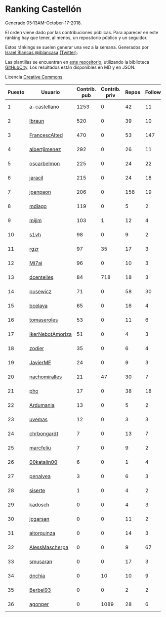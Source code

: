 # Ranking Castellón

Generado 05:13AM-October-17-2018.

El orden viene dado por las contribuciones públicas. Para aparecer en este ránking hay que tener, al menos, un repositorio público y un seguidor.

Estos ránkings se suelen generar una vez a la semana. Generados por [Israel Blancas @iblancasa](https://github.com/iblancasa/) [(Twitter)](https://twitter.com/iblancasa).

Las plantillas se encuentran en [este repositorio](https://github.com/iblancasa/GH-Spanish-Ranking), utilizando la biblioteca [GitHubCity](https://github.com/iblancasa/GitHubCity). Los resultados están disponibles en MD y en JSON.

Licencia [Creative Commons](https://creativecommons.org/licenses/by/4.0/).

| Puesto   |  Usuario  | Contrib. pub | Contrib. priv |Repos| Followers | Desde |  Avatar  |
|----------|-----------|--------------|---------------|-----|-----------|-------|----------|
|1|[a-castellano](https://github.com/a-castellano)|1253|0|42|11|2015-03-17|![a-castellano]()|
|2|[lbraun](https://github.com/lbraun)|520|0|39|10|2010-06-02|![lbraun]()|
|3|[FrancescAlted](https://github.com/FrancescAlted)|470|0|53|147|2010-06-25|![FrancescAlted]()|
|4|[albertjimenez](https://github.com/albertjimenez)|292|0|26|11|2015-05-21|![albertjimenez]()|
|5|[oscarbelmon](https://github.com/oscarbelmon)|225|0|24|22|2013-04-05|![oscarbelmon]()|
|6|[jaracil](https://github.com/jaracil)|215|0|24|18|2014-01-10|![jaracil]()|
|7|[joanpaon](https://github.com/joanpaon)|206|0|158|19|2013-06-30|![joanpaon]()|
|8|[mdiago](https://github.com/mdiago)|119|0|5|2|2016-09-20|![mdiago]()|
|9|[mijim](https://github.com/mijim)|103|1|12|4|2016-02-01|![mijim]()|
|10|[s1vh](https://github.com/s1vh)|98|0|9|2|2014-10-09|![s1vh]()|
|11|[rgzr](https://github.com/rgzr)|97|35|17|3|2015-07-03|![rgzr]()|
|12|[Mi7ai](https://github.com/Mi7ai)|96|0|10|3|2016-12-10|![Mi7ai]()|
|13|[dcentelles](https://github.com/dcentelles)|84|718|18|3|2013-07-15|![dcentelles]()|
|14|[pusewicz](https://github.com/pusewicz)|71|0|58|30|2008-02-26|![pusewicz]()|
|15|[bcelaya](https://github.com/bcelaya)|65|0|16|4|2014-09-12|![bcelaya]()|
|16|[tomaseroles](https://github.com/tomaseroles)|53|0|11|6|2015-02-16|![tomaseroles]()|
|17|[IkerNebotAmoriza](https://github.com/IkerNebotAmoriza)|51|0|4|3|2018-01-30|![IkerNebotAmoriza]()|
|18|[zodier](https://github.com/zodier)|35|0|6|4|2010-11-13|![zodier]()|
|19|[JavierMF](https://github.com/JavierMF)|24|0|9|3|2013-01-17|![JavierMF]()|
|20|[nachomiralles](https://github.com/nachomiralles)|21|47|30|7|2013-06-26|![nachomiralles]()|
|21|[pho](https://github.com/pho)|17|0|38|18|2009-05-25|![pho]()|
|22|[Ardumania](https://github.com/Ardumania)|13|0|5|2|2012-02-17|![Ardumania]()|
|23|[uvemas](https://github.com/uvemas)|12|0|3|3|2011-10-03|![uvemas]()|
|24|[chrbongardt](https://github.com/chrbongardt)|7|0|13|7|2012-11-19|![chrbongardt]()|
|25|[marcfeliu](https://github.com/marcfeliu)|7|0|9|2|2013-10-01|![marcfeliu]()|
|26|[00katalin00](https://github.com/00katalin00)|6|0|1|4|2017-10-18|![00katalin00]()|
|27|[penalvea](https://github.com/penalvea)|3|0|6|3|2013-04-09|![penalvea]()|
|28|[siserte](https://github.com/siserte)|1|0|4|2|2014-02-05|![siserte]()|
|29|[kadosch](https://github.com/kadosch)|0|0|4|3|2011-12-31|![kadosch]()|
|30|[jcgarsan](https://github.com/jcgarsan)|0|0|11|2|2013-09-26|![jcgarsan]()|
|31|[aitorquinza](https://github.com/aitorquinza)|0|0|14|3|2012-09-17|![aitorquinza]()|
|32|[AlessMascherpa](https://github.com/AlessMascherpa)|0|0|9|67|2011-04-03|![AlessMascherpa]()|
|33|[smusaran](https://github.com/smusaran)|0|0|17|3|2015-11-10|![smusaran]()|
|34|[dnchia](https://github.com/dnchia)|0|10|10|9|2015-08-14|![dnchia]()|
|35|[Berbel93](https://github.com/Berbel93)|0|0|2|2|2016-03-02|![Berbel93]()|
|36|[agonper](https://github.com/agonper)|0|1089|28|6|2015-01-27|![agonper]()|

